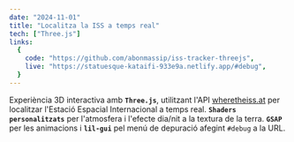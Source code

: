 ```yaml
---
date: "2024-11-01"
title: "Localitza la ISS a temps real"
tech: ["Three.js"]
links:
  {
    code: "https://github.com/abonmassip/iss-tracker-threejs",
    live: "https://statuesque-kataifi-933e9a.netlify.app/#debug",
  }
---
```


Experiència 3D interactiva amb **`Three.js`**, utilitzant l'API [wheretheiss.at](https://wheretheiss.at/w/developer) per localitzar l'Estació Espacial Internacional a temps real. **`Shaders personalitzats`** per l'atmosfera i l'efecte dia/nit a la textura de la terra. **`GSAP`** per les animacions i **`lil-gui`** pel menú de depuració afegint `#debug` a la URL.
